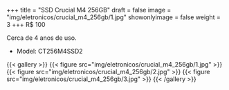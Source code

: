 +++
title = "SSD Crucial M4 256GB"
draft = false
image = "img/eletronicos/crucial_m4_256gb/1.jpg"
showonlyimage = false
weight = 3
+++
<span class="price">R$ 100</span>
<!--more-->

Cerca de 4 anos de uso.

- Model: CT256M4SSD2

{{< gallery >}}
{{< figure src="img/eletronicos/crucial_m4_256gb/1.jpg" >}}
{{< figure src="img/eletronicos/crucial_m4_256gb/2.jpg" >}}
{{< figure src="img/eletronicos/crucial_m4_256gb/3.jpg" >}}
{{< /gallery >}}
